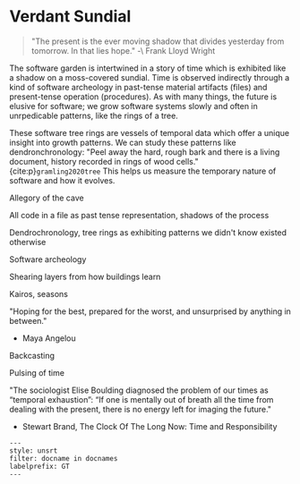 # Verdant Sundial

> "The present is the ever moving shadow that divides yesterday from tomorrow. In that lies hope."
> -\ Frank Lloyd Wright

The software garden is intertwined in a story of time which is exhibited like a shadow on a moss-covered sundial.
Time is observed indirectly through a kind of software archeology in past-tense material artifacts (files) and present-tense operation (procedures).
As with many things, the future is elusive for software; we grow software systems slowly and often in unrpedicable patterns, like the rings of a tree.

These software tree rings are vessels of temporal data which offer a unique insight into growth patterns.
We can study these patterns like dendronchronology: "Peel away the hard, rough bark and there is a living document, history recorded in rings of wood cells." {cite:p}`gramling2020tree`
This helps us measure the temporary nature of software and how it evolves.

Allegory of the cave

All code in a file as past tense representation, shadows of the process

Dendrochronology, tree rings as exhibiting patterns we didn't know existed otherwise

Software archeology

Shearing layers from how buildings learn

Kairos, seasons

"Hoping for the best, prepared for the worst, and unsurprised by anything in between."
- Maya Angelou

Backcasting

Pulsing of time

"The sociologist Elise Boulding diagnosed the problem of our times as “temporal exhaustion”: “If one is mentally out of breath all the time from dealing with the present, there is no energy left for imaging the future."
- Stewart Brand, The Clock Of The Long Now: Time and Responsibility

```{bibliography}
---
style: unsrt
filter: docname in docnames
labelprefix: GT
---
```
